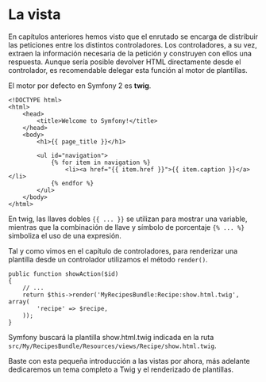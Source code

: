 # La vista

En capítulos anteriores hemos visto que el enrutado se encarga de distribuir las peticiones entre los distintos controladores. Los controladores, a su vez, extraen la información necesaria de la petición y construyen con ellos una respuesta. Aunque sería posible devolver HTML directamente desde el controlador, es recomendable delegar esta función al motor de plantillas.


El motor por defecto en Symfony 2 es **twig**.


```base.html.twig
<!DOCTYPE html>
<html>
    <head>
        <title>Welcome to Symfony!</title>
    </head>
    <body>
        <h1>{{ page_title }}</h1>

        <ul id="navigation">
            {% for item in navigation %}
                <li><a href="{{ item.href }}">{{ item.caption }}</a></li>
            {% endfor %}
        </ul>
    </body>
</html>
```

En twig, las llaves dobles `{{ ... }}` se utilizan para mostrar una variable, mientras que la combinación de llave y símbolo de porcentaje `{% ... %}` simboliza el uso de una expresión.


Tal y como vimos en el capítulo de controladores, para renderizar una plantilla desde un controlador utilizamos el método `render()`.

```
public function showAction($id)
{
    // ...
    return $this->render('MyRecipesBundle:Recipe:show.html.twig', array(
        'recipe' => $recipe,
    ));
}
```

Symfony buscará la plantilla show.html.twig indicada en la ruta `src/My/RecipesBundle/Resources/views/Recipe/show.html.twig`.

Baste con esta pequeña introducción a las vistas por ahora, más adelante dedicaremos un tema completo a Twig y el renderizado de plantillas.
